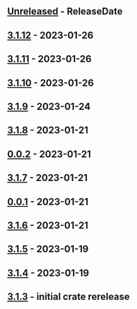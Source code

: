 <!-- next-header -->

## [Unreleased] - ReleaseDate

## [3.1.12] - 2023-01-26

## [3.1.11] - 2023-01-26

## [3.1.10] - 2023-01-26

## [3.1.9] - 2023-01-24

## [3.1.8] - 2023-01-21

## [0.0.2] - 2023-01-21

## [3.1.7] - 2023-01-21

## [0.0.1] - 2023-01-21

## [3.1.6] - 2023-01-21

## [3.1.5] - 2023-01-19

## [3.1.4] - 2023-01-19

## [3.1.3] - initial crate rerelease

<!-- next-url -->
[Unreleased]: https://github.com/dart-sys/dart-sys/compare/v3.1.12...HEAD
[3.1.12]: https://github.com/dart-sys/dart-sys/compare/v3.1.11...v3.1.12
[3.1.11]: https://github.com/dart-sys/dart-sys/compare/v3.1.10...v3.1.11
[3.1.10]: https://github.com/dart-sys/dart-sys/compare/v3.1.9...v3.1.10
[3.1.9]: https://github.com/dart-sys/dart-sys/compare/v3.1.8...v3.1.9
[3.1.8]: https://github.com/dart-sys/dart-sys/compare/v0.0.2...v3.1.8
[0.0.2]: https://github.com/dart-sys/dart-sys/compare/v3.1.7...v0.0.2
[3.1.7]: https://github.com/dart-sys/dart-sys/compare/v0.0.1...v3.1.7
[0.0.1]: https://github.com/dart-sys/dart-sys/compare/v3.1.6...v0.0.1
[3.1.6]: https://github.com/dart-sys/dart-sys/compare/v3.1.5...v3.1.6
[3.1.5]: https://github.com/dart-sys/dart-sys/compare/v3.1.4...v3.1.5
[3.1.4]: https://github.com/dart-sys/dart-sys/compare/v3.1.3...v3.1.4
[3.1.3]: https://github.com/dart-sys/dart-sys/compare/v3.0.2...v3.1.3
